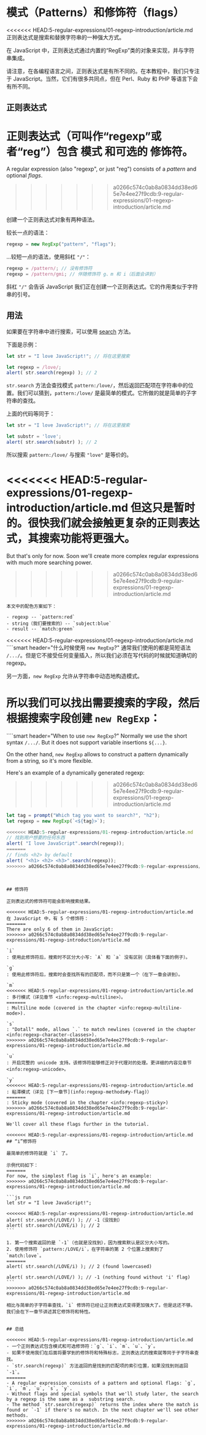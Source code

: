 # 模式（Patterns）和修饰符（flags）

<<<<<<< HEAD:5-regular-expressions/01-regexp-introduction/article.md
正则表达式是搜索和替换字符串的一种强大方式。

在 JavaScript 中，正则表达式通过内置的“RegExp”类的对象来实现，并与字符串集成。

请注意，在各编程语言之间，正则表达式是有所不同的。在本教程中，我们只专注于 JavaScript。当然，它们有很多共同点，但在 Perl、Ruby 和 PHP 等语言下会有所不同。

## 正则表达式

正则表达式（可叫作“regexp”或者“reg”）包含 **模式** 和可选的 **修饰符**。
=======
A regular expression (also "regexp", or just "reg") consists of a *pattern* and optional *flags*.
>>>>>>> a0266c574c0ab8a0834dd38ed65e7e4ee27f9cdb:9-regular-expressions/01-regexp-introduction/article.md

创建一个正则表达式对象有两种语法。

较长一点的语法：

```js
regexp = new RegExp("pattern", "flags");
```

...较短一点的语法，使用斜杠 `"/"`：

```js
regexp = /pattern/; // 没有修饰符
regexp = /pattern/gmi; // 伴随修饰符 g、m 和 i（后面会讲到）
```

斜杠 `"/"` 会告诉 JavaScript 我们正在创建一个正则表达式。它的作用类似于字符串的引号。

## 用法

如果要在字符串中进行搜索，可以使用 [search](mdn:js/String/search) 方法。

下面是示例：

```js run
let str = "I love JavaScript!"; // 将在这里搜索

let regexp = /love/;
alert( str.search(regexp) ); // 2
```

`str.search` 方法会查找模式 `pattern:/love/`，然后返回匹配项在字符串中的位置。我们可以猜到，`pattern:/love/` 是最简单的模式。它所做的就是简单的子字符串的查找。

上面的代码等同于：

```js run
let str = "I love JavaScript!"; // 将在这里搜索

let substr = 'love';
alert( str.search(substr) ); // 2
```

所以搜索 `pattern:/love/` 与搜索 `"love"` 是等价的。

<<<<<<< HEAD:5-regular-expressions/01-regexp-introduction/article.md
但这只是暂时的。很快我们就会接触更复杂的正则表达式，其搜索功能将更强大。
=======
But that's only for now. Soon we'll create more complex regular expressions with much more searching power.
>>>>>>> a0266c574c0ab8a0834dd38ed65e7e4ee27f9cdb:9-regular-expressions/01-regexp-introduction/article.md

```smart header="配色"
本文中的配色方案如下：

- regexp -- `pattern:red`
- string（我们要搜索的）-- `subject:blue`
- result -- `match:green`
```


<<<<<<< HEAD:5-regular-expressions/01-regexp-introduction/article.md
````smart header="什么时候使用 `new RegExp`?"
通常我们使用的都是简短语法 `/.../`。但是它不接受任何变量插入，所以我们必须在写代码的时候就知道确切的 regexp。

另一方面，`new RegExp` 允许从字符串中动态地构造模式。

所以我们可以找出需要搜索的字段，然后根据搜索字段创建 `new RegExp`：
=======
````smart header="When to use `new RegExp`?"
Normally we use the short syntax `/.../`. But it does not support variable insertions `${...}`.

On the other hand, `new RegExp` allows to construct a pattern dynamically from a string, so it's more flexible.

Here's an example of a dynamically generated regexp:
>>>>>>> a0266c574c0ab8a0834dd38ed65e7e4ee27f9cdb:9-regular-expressions/01-regexp-introduction/article.md

```js run
let tag = prompt("Which tag you want to search?", "h2");
let regexp = new RegExp(`<${tag}>`);

<<<<<<< HEAD:5-regular-expressions/01-regexp-introduction/article.md
// 找到用户想要的任何东西
alert( "I love JavaScript".search(regexp));
=======
// finds <h2> by default
alert( "<h1> <h2> <h3>".search(regexp));
>>>>>>> a0266c574c0ab8a0834dd38ed65e7e4ee27f9cdb:9-regular-expressions/01-regexp-introduction/article.md
```
````


## 修饰符

正则表达式的修饰符可能会影响搜索结果。

<<<<<<< HEAD:5-regular-expressions/01-regexp-introduction/article.md
在 JavaScript 中，有 5 个修饰符：
=======
There are only 6 of them in JavaScript:
>>>>>>> a0266c574c0ab8a0834dd38ed65e7e4ee27f9cdb:9-regular-expressions/01-regexp-introduction/article.md

`i`
: 使用此修饰符后，搜索时不区分大小写: `A` 和 `a` 没有区别（具体看下面的例子）。

`g`
: 使用此修饰符后，搜索时会查找所有的匹配项，而不只是第一个（在下一章会讲到）。

`m`
<<<<<<< HEAD:5-regular-expressions/01-regexp-introduction/article.md
: 多行模式（详见章节 <info:regexp-multiline>）。
=======
: Multiline mode (covered in the chapter <info:regexp-multiline-mode>).

`s`
: "Dotall" mode, allows `.` to match newlines (covered in the chapter <info:regexp-character-classes>).
>>>>>>> a0266c574c0ab8a0834dd38ed65e7e4ee27f9cdb:9-regular-expressions/01-regexp-introduction/article.md

`u`
: 开启完整的 unicode 支持。该修饰符能够修正对于代理对的处理。更详细的内容见章节 <info:regexp-unicode>。

`y`
<<<<<<< HEAD:5-regular-expressions/01-regexp-introduction/article.md
: 粘滞模式（详见 [下一章节](info:regexp-methods#y-flag)）
=======
: Sticky mode (covered in the chapter <info:regexp-sticky>)
>>>>>>> a0266c574c0ab8a0834dd38ed65e7e4ee27f9cdb:9-regular-expressions/01-regexp-introduction/article.md

We'll cover all these flags further in the tutorial.

<<<<<<< HEAD:5-regular-expressions/01-regexp-introduction/article.md
## “i”修饰符

最简单的修饰符就是 `i` 了。

示例代码如下：
=======
For now, the simplest flag is `i`, here's an example:
>>>>>>> a0266c574c0ab8a0834dd38ed65e7e4ee27f9cdb:9-regular-expressions/01-regexp-introduction/article.md

```js run
let str = "I love JavaScript!";

<<<<<<< HEAD:5-regular-expressions/01-regexp-introduction/article.md
alert( str.search(/LOVE/) ); // -1（没找到）
alert( str.search(/LOVE/i) ); // 2
```

1. 第一个搜索返回的是 `-1`（也就是没找到），因为搜索默认是区分大小写的。
2. 使用修饰符 `pattern:/LOVE/i`，在字符串的第 2 个位置上搜索到了 `match:love`。
=======
alert( str.search(/LOVE/i) ); // 2 (found lowercased)

alert( str.search(/LOVE/) ); // -1 (nothing found without 'i' flag)
```
>>>>>>> a0266c574c0ab8a0834dd38ed65e7e4ee27f9cdb:9-regular-expressions/01-regexp-introduction/article.md

相比与简单的子字符串查找，`i` 修饰符已经让正则表达式变得更加强大了。但是这还不够。我们会在下一章节讲述其它修饰符和特性。


## 总结

<<<<<<< HEAD:5-regular-expressions/01-regexp-introduction/article.md
- 一个正则表达式包含模式和可选修饰符：`g`、`i`、`m`、`u`、`y`。
- 如果不使用我们在后面将要学到的修饰符和特殊标志，正则表达式的搜索就等同于子字符串查找。
- `str.search(regexp)` 方法返回的是找到的匹配项的索引位置，如果没找到则返回 `-1`。
=======
- A regular expression consists of a pattern and optional flags: `g`, `i`, `m`, `u`, `s`, `y`.
- Without flags and special symbols that we'll study later, the search by a regexp is the same as a  substring search.
- The method `str.search(regexp)` returns the index where the match is found or `-1` if there's no match. In the next chapter we'll see other methods.
>>>>>>> a0266c574c0ab8a0834dd38ed65e7e4ee27f9cdb:9-regular-expressions/01-regexp-introduction/article.md

